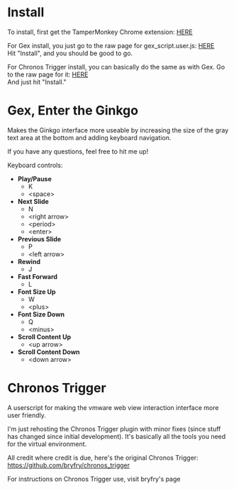 # Install

To install, first get the TamperMonkey Chrome extension: [HERE](https://chrome.google.com/webstore/detail/tampermonkey/dhdgffkkebhmkfjojejmpbldmpobfkfo?hl=en)  

For Gex install, you just go to the raw page for gex_script.user.js: [HERE](https://raw.githubusercontent.com/SainTfactor/Gex-Enter-the-Ginkgo/master/gex_script.user.js)  
Hit "Install", and you should be good to go.

For Chronos Trigger install, you can basically do the same as with Gex.  Go to the raw page for it: [HERE](https://raw.githubusercontent.com/SainTfactor/Gex-Enter-the-Ginkgo/master/ChronosTrigger.user.js)  
And just hit "Install."  

# Gex, Enter the Ginkgo

Makes the Ginkgo interface more useable by increasing the size of the gray text area at the bottom and adding keyboard navigation.

If you have any questions, feel free to hit me up!

Keyboard controls:
* **Play/Pause** 
  * K
  * \<space\>
* **Next Slide**
  * N
  * \<right arrow\>
  * \<period\>
  * \<enter\>
* **Previous Slide**
  * P
  * \<left arrow\>
* **Rewind**
  * J
* **Fast Forward**
  * L
* **Font Size Up**
  * W
  * \<plus\>
* **Font Size Down**
  * Q
  * \<minus\>
* **Scroll Content Up**
  * \<up arrow\>
* **Scroll Content Down**
  * \<down arrow\>

# Chronos Trigger

A userscript for making the vmware web view interaction interface more user friendly.

I'm just rehosting the Chronos Trigger plugin with minor fixes (since stuff has changed since initial development).  It's basically all the tools you need for the virtual environment.

All credit where credit is due, here's the original Chronos Trigger: https://github.com/bryfry/chronos_trigger

For instructions on Chronos Trigger use, visit bryfry's page
